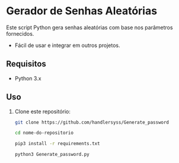 # Gerador de Senhas Aleatórias

Este script Python gera senhas aleatórias com base nos parâmetros fornecidos.
- Fácil de usar e integrar em outros projetos.

## Requisitos

- Python 3.x

## Uso

1. Clone este repositório:

   ```bash
   git clone https://github.com/handlersyss/Generate_password

   cd nome-do-repositorio

   pip3 install -r requirements.txt

   python3 Generate_password.py

